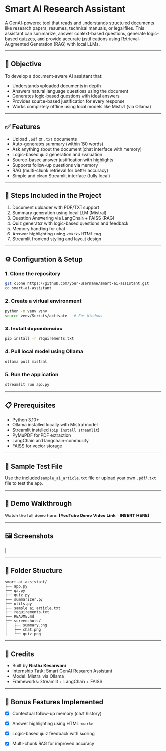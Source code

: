 # Smart AI Research Assistant

A GenAI-powered tool that reads and understands structured documents like research papers, resumes, technical manuals, or legal files. This assistant can summarize, answer context-based questions, generate logic-based quizzes, and provide accurate justifications using Retrieval-Augmented Generation (RAG) with local LLMs.

---

## 📌 Objective

To develop a document-aware AI assistant that:

* Understands uploaded documents in depth
* Answers natural language questions using the document
* Generates logic-based questions with ideal answers
* Provides source-based justification for every response
* Works completely offline using local models like Mistral (via Ollama)

---

## ✅ Features

* Upload `.pdf` or `.txt` documents
* Auto-generates summary (within 150 words)
* Ask anything about the document (chat interface with memory)
* Logic-based quiz generation and evaluation
* Source-based answer justification with highlights
* Supports follow-up questions via memory
* RAG (multi-chunk retrieval for better accuracy)
* Simple and clean Streamlit interface (fully local)

---

## 📁 Steps Included in the Project

1. Document uploader with PDF/TXT support
2. Summary generation using local LLM (Mistral)
3. Question Answering via LangChain + FAISS (RAG)
4. Quiz generator with logic-based questions and feedback
5. Memory handling for chat
6. Answer highlighting using `<mark>` HTML tag
7. Streamlit frontend styling and layout design

---

## ⚙️ Configuration & Setup

### 1. Clone the repository

```bash
git clone https://github.com/your-username/smart-ai-assistant.git
cd smart-ai-assistant
```

### 2. Create a virtual environment

```bash
python -m venv venv
source venv/Scripts/activate   # For Windows
```

### 3. Install dependencies

```bash
pip install -r requirements.txt
```

### 4. Pull local model using Ollama

```bash
ollama pull mistral
```

### 5. Run the application

```bash
streamlit run app.py
```

---

## 📋 Prerequisites

* Python 3.10+
* Ollama installed locally with Mistral model
* Streamlit installed (`pip install streamlit`)
* PyMuPDF for PDF extraction
* LangChain and langchain-community
* FAISS for vector storage

---

## 📄 Sample Test File

Use the included `sample_ai_article.txt` file or upload your own `.pdf`/`.txt` file to test the app.

---

## 🔗 Demo Walkthrough

Watch the full demo here:
**\[YouTube Demo Video Link – INSERT HERE]**

---

## 🖼️ Screenshots

|

---

## 📂 Folder Structure

```
smart-ai-assistant/
├── app.py
├── qa.py
├── quiz.py
├── summarizer.py
├── utils.py
├── sample_ai_article.txt
├── requirements.txt
├── README.md
├── screenshots/
│   ├── summary.png
│   ├── chat.png
│   └── quiz.png
```

---

## 🙌 Credits

* Built by **Nistha Kesarwani**
* Internship Task: Smart GenAI Research Assistant
* Model: Mistral via Ollama
* Frameworks: Streamlit + LangChain + FAISS

---

## 🚀 Bonus Features Implemented

* [x] Contextual follow-up memory (chat history)
* [x] Answer highlighting using HTML `<mark>`
* [x] Logic-based quiz feedback with scoring
* [x] Multi-chunk RAG for improved accuracy





